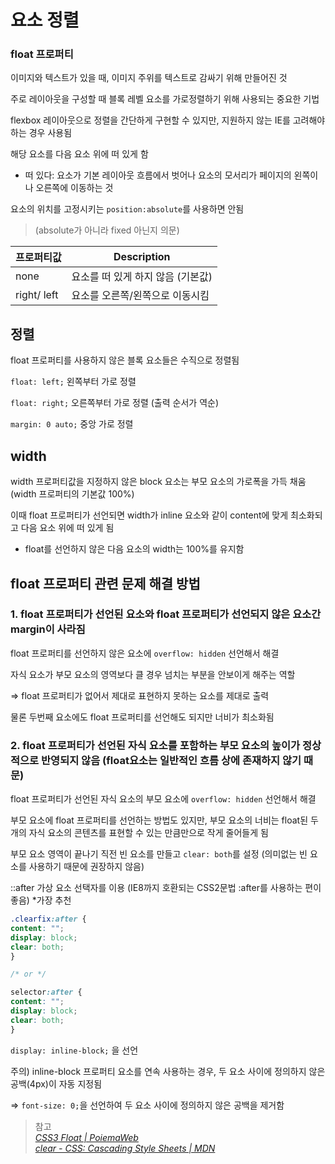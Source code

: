 요소 정렬
========
### float 프로퍼티

이미지와 텍스트가 있을 때, 이미지 주위를 텍스트로 감싸기 위해 만들어진 것

주로 레이아웃을 구성할 때 블록 레벨 요소를 가로정렬하기 위해 사용되는 중요한 기법

flexbox 레이아웃으로 정렬을 간단하게 구현할 수 있지만, 지원하지 않는 IE를 고려해야 하는 경우 사용됨

해당 요소를 다음 요소 위에 떠 있게 함

- 떠 있다: 요소가 기본 레이아웃 흐름에서 벗어나 요소의 모서리가 페이지의 왼쪽이나 오른쪽에 이동하는 것

요소의 위치를 고정시키는 `position:absolute`를 사용하면 안됨 
>(absolute가 아니라 fixed 아닌지 의문)

|프로퍼티값|Description|
|------|---|
|none|요소를 떠 있게 하지 않음 (기본값) |
|right/ left|요소를 오른쪽/왼쪽으로 이동시킴|


## **정렬**

float 프로퍼티를 사용하지 않은 블록 요소들은 수직으로 정렬됨

`float: left;` 왼쪽부터 가로 정렬

`float: right;` 오른쪽부터 가로 정렬 (출력 순서가 역순)

`margin: 0 auto;` 중앙 가로 정렬

## **width**

width 프로퍼티값을 지정하지 않은 block 요소는 부모 요소의 가로폭을 가득 채움 (width 프로퍼티의 기본값 100%)

이때 float 프로퍼티가 선언되면 width가 inline 요소와 같이 content에 맞게 최소화되고 다음 요소 위에 떠 있게 됨

- float를 선언하지 않은 다음 요소의 width는 100%를 유지함    

## **float 프로퍼티 관련 문제 해결 방법**

### 1. float 프로퍼티가 선언된 요소와 float 프로퍼티가 선언되지 않은 요소간 **margin이 사라짐**

float  프로퍼티를 선언하지 않은 요소에 `overflow: hidden` 선언해서 해결

자식 요소가 부모 요소의 영역보다 클 경우 넘치는 부분을 안보이게 해주는 역할

⇒ float 프로퍼티가 없어서 제대로 표현하지 못하는 요소를 제대로 출력

물론 두번째 요소에도 float 프로퍼티를 선언해도 되지만 너비가 최소화됨

### 2. float 프로퍼티가 선언된 자식 요소를 포함하는 **부모 요소의 높이가 정상적으로 반영되지 않음** (float요소는 일반적인 흐름 상에 존재하지 않기 때문)

float 프로퍼티가 선언된 자식 요소의 부모 요소에 `overflow: hidden` 선언해서 해결

부모 요소에 float 프로퍼티를 선언하는 방법도 있지만, 부모 요소의 너비는 float된 두 개의 자식 요소의 콘텐츠를 표현할 수 있는 만큼만으로 작게 줄어들게 됨

부모 요소 영역이 끝나기 직전 빈 요소를 만들고 `clear: both`를 설정 (의미없는 빈 요소를 사용하기 때문에 권장하지 않음)

::after 가상 요소 선택자를 이용 (IE8까지 호환되는 CSS2문법 :after를 사용하는 편이 좋음) *가장 추천

```css
.clearfix:after {
content: "";
display: block;
clear: both;
}

/* or */

selector:after {
content: "";
display: block;
clear: both;
}
```

`display: inline-block;` 을 선언

주의) inline-block 프로퍼티 요소를 연속 사용하는 경우, 두 요소 사이에 정의하지 않은 공백(4px)이 자동 지정됨

⇒ `font-size: 0;`을 선언하여 두 요소 사이에 정의하지 않은 공백을 제거함  

>참고  
>_[CSS3 Float | PoiemaWeb](https://poiemaweb.com/css3-float)_  
>_[clear - CSS: Cascading Style Sheets | MDN](https://developer.mozilla.org/ko/docs/Web/CSS/clear)_
